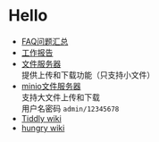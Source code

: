 # Hello
* [FAQ问题汇总](http://135.251.228.199:4567/pages/FAQ/)  
* [工作报告](http://135.251.228.199:4567/pages/report/)
* [文件服务器](http://135.251.228.199:8080)  
  提供上传和下载功能（只支持小文件）   
* [minio文件服务器](http://135.251.228.199:9000)     
  支持大文件上传和下载  
  用户名密码 `admin/12345678`
* [Tiddly wiki](http://135.251.228.199:9090/)
* [hungry wiki](http://135.251.228.99/wiki/)
